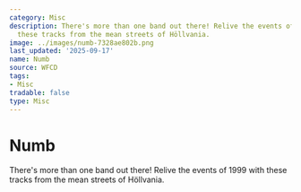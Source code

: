 ```yaml
---
category: Misc
description: There's more than one band out there! Relive the events of 1999 with
  these tracks from the mean streets of Höllvania.
image: ../images/numb-7328ae802b.png
last_updated: '2025-09-17'
name: Numb
source: WFCD
tags:
- Misc
tradable: false
type: Misc
---
```


# Numb

There's more than one band out there! Relive the events of 1999 with these tracks from the mean streets of Höllvania.


